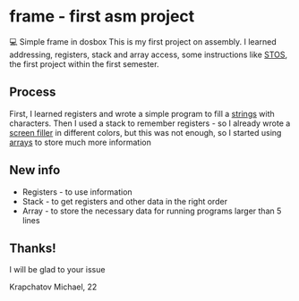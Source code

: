 # frame - first asm project
💻 Simple frame in dosbox
This is my first project on assembly. I learned addressing, registers, stack and array access, some instructions like [STOS](https://faydoc.tripod.com/cpu/stosw.htm), the first project within the first semester.

## Process
First, I learned registers and wrote a simple program to fill a [strings](https://github.com/Mchl-krpch/frame/blob/main/scr/frame.asm) with characters. Then I used a stack to remember registers - so I already wrote a [screen filler](https://github.com/Mchl-krpch/frame/blob/main/scr/bg.asm) in different colors, but this was not enough, so I started using [arrays](https://github.com/Mchl-krpch/frame/blob/main/scr/array.asm) to store much more information

## New info
* Registers  - to use information
* Stack  - to get registers and other data in the right order
* Array  - to store the necessary data for running programs larger than 5 lines

## Thanks!
I will be glad to your issue

Krapchatov Michael, 22
